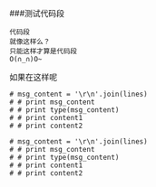###测试代码段

	代码段
	就像这样么？
	只能这样才算是代码段
	O(∩_∩)O~
如果在这样呢

	# msg_content = '\r\n'.join(lines)
	# # print msg_content
	# # print type(msg_content)
	# # print content1
	# # print content2


```
# msg_content = '\r\n'.join(lines)
# # print msg_content
# # print type(msg_content)
# # print content1
# # print content2
```